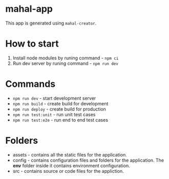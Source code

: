 # mahal-app

This app is generated using `mahal-creator`.

# How to start

1. Install node modules by runing command - `npm ci`
2. Run dev server by runing command - `npm run dev`

# Commands

* `npm run dev` - start development server
* `npm run build` - create build for development
* `npm run deploy` - create build for production
* `npm run test:unit` - run unit test cases
* `npm run test:e2e` - run end to end test cases

# Folders

* assets - contains all the static files for the application.
* config - contains configuration files and folders for the application. The **env** folder inside it contains environment configuration.
* src - contains source or code files for the appliction.